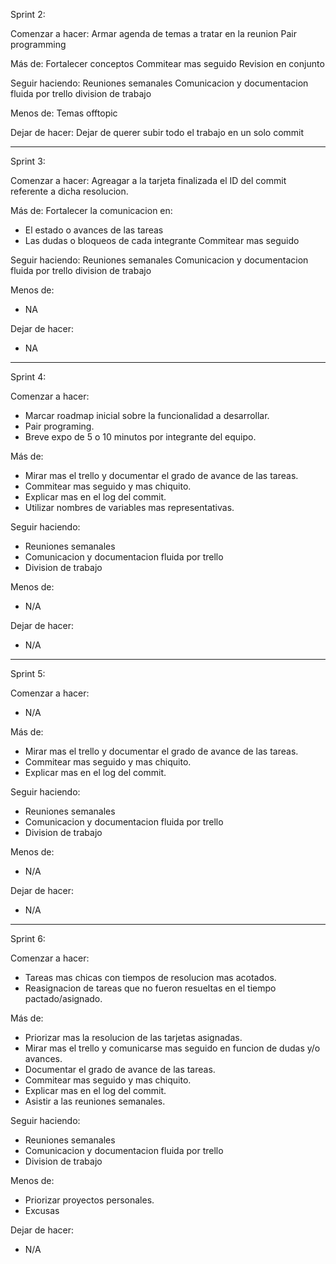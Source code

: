 Sprint 2:

Comenzar a hacer:
Armar agenda de temas a tratar en la reunion
Pair programming

Más de:
Fortalecer conceptos
Commitear mas seguido
Revision en conjunto

Seguir haciendo:
Reuniones semanales
Comunicacion y documentacion fluida por trello
division de trabajo

Menos de:
Temas offtopic

Dejar de hacer:
Dejar de querer subir todo el trabajo en un solo commit


***************************************************************

Sprint 3:

Comenzar a hacer:
Agreagar a la tarjeta finalizada el ID del commit referente a dicha resolucion.


Más de:
Fortalecer la comunicacion en:
 - El estado o avances de las tareas
 - Las dudas o bloqueos de cada integrante
Commitear mas seguido


Seguir haciendo:
Reuniones semanales
Comunicacion y documentacion fluida por trello
division de trabajo

Menos de:
- NA

Dejar de hacer:
- NA


***************************************************************

Sprint 4:

Comenzar a hacer:
- Marcar roadmap inicial sobre la funcionalidad a desarrollar.
- Pair programing.
- Breve expo de 5 o 10 minutos por integrante del equipo.

Más de:
- Mirar mas el trello y documentar el grado de avance de las tareas.
- Commitear mas seguido y mas chiquito.
- Explicar mas en el log del commit.
- Utilizar nombres de variables mas representativas.

Seguir haciendo:
- Reuniones semanales
- Comunicacion y documentacion fluida por trello
- Division de trabajo

Menos de:
- N/A

Dejar de hacer:
- N/A

***************************************************************

Sprint 5:

Comenzar a hacer:
- N/A 

Más de:
- Mirar mas el trello y documentar el grado de avance de las tareas.
- Commitear mas seguido y mas chiquito.
- Explicar mas en el log del commit.

Seguir haciendo:
- Reuniones semanales
- Comunicacion y documentacion fluida por trello
- Division de trabajo

Menos de:
- N/A

Dejar de hacer:
- N/A

***************************************************************

Sprint 6:

Comenzar a hacer:
- Tareas mas chicas con tiempos de resolucion mas acotados.
- Reasignacion de tareas que no fueron resueltas en el tiempo pactado/asignado.

Más de:
- Priorizar mas la resolucion de las tarjetas asignadas.
- Mirar mas el trello y comunicarse mas seguido en funcion de dudas y/o avances.
- Documentar el grado de avance de las tareas.
- Commitear mas seguido y mas chiquito.
- Explicar mas en el log del commit.
- Asistir a las reuniones semanales.

Seguir haciendo:
- Reuniones semanales
- Comunicacion y documentacion fluida por trello
- Division de trabajo

Menos de:
- Priorizar proyectos personales.
- Excusas

Dejar de hacer:
- N/A
